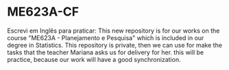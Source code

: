 # ME623A-CF
Escrevi em Inglês para praticar: This new repository is for our works on the course "ME623A - Planejamento e Pesquisa" which is included in our degree in Statistics. This repository is private, then we can use for make the tasks that the teacher Mariana asks us for delivery for her. this will be practice, because our work will have a good synchronization.
